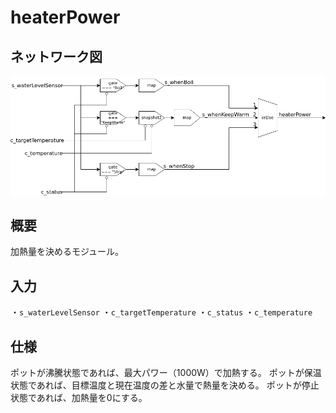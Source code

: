 # heaterPower

## ネットワーク図

![heaterPower.png](../images/heaterPower.png)

## 概要

加熱量を決めるモジュール。

## 入力

・`s_waterLevelSensor`
・`c_targetTemperature`
・`c_status`
・`c_temperature`

## 仕様

ポットが沸騰状態であれば、最大パワー（1000W）で加熱する。
ポットが保温状態であれば、目標温度と現在温度の差と水量で熱量を決める。
ポットが停止状態であれば、加熱量を0にする。
